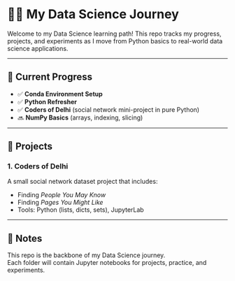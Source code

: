 # 🧑‍💻 My Data Science Journey

Welcome to my Data Science learning path! This repo tracks my progress, projects, and experiments as I move from Python basics to real-world data science applications.

---

## 🚀 Current Progress

- ✅ **Conda Environment Setup**
- ✅ **Python Refresher**
- ✅ **Coders of Delhi** (social network mini-project in pure Python)
- 🔜 **NumPy Basics** (arrays, indexing, slicing)

---

## 📂 Projects

### 1. Coders of Delhi  
A small social network dataset project that includes:  
- Finding *People You May Know*  
- Finding *Pages You Might Like*  
- Tools: Python (lists, dicts, sets), JupyterLab  

---

## 📌 Notes
This repo is the backbone of my Data Science journey.  
Each folder will contain Jupyter notebooks for projects, practice, and experiments.
